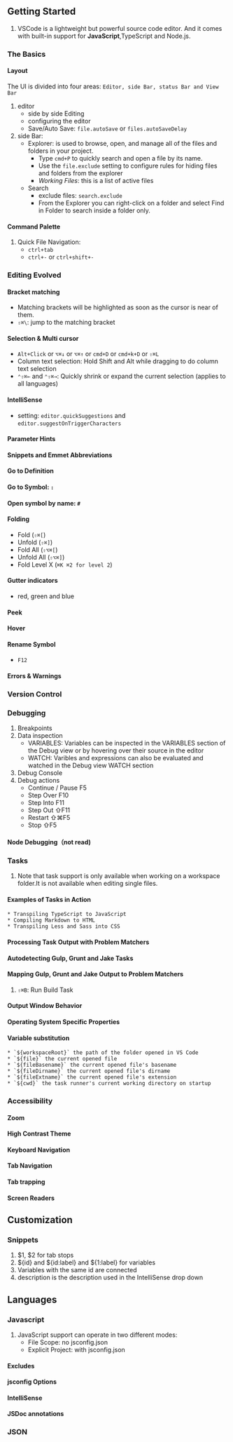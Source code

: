 ## Getting Started
1. VSCode is a lightweight but powerful source code editor. And it comes with built-in support for **JavaScript**,TypeScript and Node.js.

### The Basics
#### Layout
The UI is divided into four areas: `Editor, side Bar, status Bar and View Bar`
1. editor
    * side by side Editing
    * configuring the editor
    * Save/Auto Save: `file.autoSave` or `files.autoSaveDelay`
2. side Bar:
    * Explorer: is used to browse, open, and manage all of the files and folders in your project.
        * Type `cmd+P` to quickly search and open a file by its name.
        * Use the `file.exclude` setting to configure rules for hiding files and folders from the explorer
        * *Working Files*: this is a list of active files
    * Search
        * exclude files: `search.exclude`
        * From the Explorer you can right-click on a folder and select Find in Folder to search inside a folder only.
#### Command Palette
1. Quick File Navigation:
    * `ctrl+tab`
    * `ctrl+-` or `ctrl+shift+-`

### Editing Evolved
#### Bracket matching
* Matching brackets will be highlighted as soon as the cursor is near of them.
* `⇧⌘\`: jump to the matching bracket
#### Selection & Multi cursor
* `Alt+Click` or `⌥⌘↓` or `⌥⌘↑` or `cmd+D` or `cmd+k+D` or `⇧⌘L`
* Column text selection: Hold Shift and Alt while dragging to do column text selection
* `⌃⇧⌘←` and `⌃⇧⌘→`: Quickly shrink or expand the current selection (applies to all languages)
#### IntelliSense
* setting: `editor.quickSuggestions` and `editor.suggestOnTriggerCharacters`
#### Parameter Hints
#### Snippets and Emmet Abbreviations
#### Go to Definition
#### Go to Symbol: `:`
#### Open symbol by name: `#`
#### Folding
* Fold (`⇧⌘[`) 
* Unfold (`⇧⌘]`)
* Fold All (`⇧⌥⌘[`) 
* Unfold All (`⇧⌥⌘]`) 
* Fold Level X (`⌘K ⌘2 for level 2`) 
#### Gutter indicators
* red, green and blue
#### Peek
#### Hover
#### Rename Symbol
* `F12`
#### Errors & Warnings

### Version Control

### Debugging
1. Breakpoints
2. Data inspection
    * VARIABLES: Variables can be inspected in the VARIABLES section of the Debug view or by hovering over their source in the editor
    * WATCH: Varibles and expressions can also be evaluated and watched in the Debug view WATCH section
3. Debug Console
4. Debug actions
    * Continue / Pause F5
    * Step Over F10
    * Step Into F11
    * Step Out ⇧F11
    * Restart ⇧⌘F5
    * Stop ⇧F5
#### Node Debugging（not read)

### Tasks
1. Note that task support is only available when working on a workspace folder.It is not available when editing single files.
#### Examples of Tasks in Action
    * Transpiling TypeScript to JavaScript
    * Compiling Markdown to HTML
    * Transpiling Less and Sass into CSS
#### Processing Task Output with Problem Matchers
#### Autodetecting Gulp, Grunt and Jake Tasks
#### Mapping Gulp, Grunt and Jake Output to Problem Matchers
1. `⇧⌘B`: Run Build Task
#### Output Window Behavior
#### Operating System Specific Properties
#### Variable substitution
    * `${workspaceRoot}` the path of the folder opened in VS Code
    * `${file}` the current opened file
    * `${fileBasename}` the current opened file's basename
    * `${fileDirname}` the current opened file's dirname
    * `${fileExtname}` the current opened file's extension
    * `${cwd}` the task runner's current working directory on startup
    
### Accessibility
#### Zoom
#### High Contrast Theme
#### Keyboard Navigation
#### Tab Navigation
#### Tab trapping
#### Screen Readers

## Customization
### Snippets
1. $1, $2 for tab stops
2. ${id} and ${id:label} and ${1:label} for variables
3. Variables with the same id are connected
4. description is the description used in the IntelliSense drop down

## Languages
### Javascript
1. JavaScript support can operate in two different modes:
    * File Scope: no jsconfig.json
    * Explicit Project: with jsconfig.json 
#### Excludes
#### jsconfig Options
#### IntelliSense
#### JSDoc annotations

### JSON 

